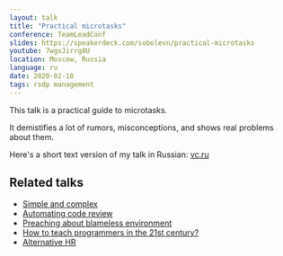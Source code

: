 ```yaml
---
layout: talk
title: "Practical microtasks"
conference: TeamLeadConf
slides: https://speakerdeck.com/sobolevn/practical-microtasks
youtube: 7wgxJirrg8U
location: Moscow, Russia
language: ru
date: 2020-02-10
tags: rsdp management
---
```


This talk is a practical guide to microtasks.

It demistifies a lot of rumors, misconceptions,
and shows real problems about them.

Here's a short text version of my talk in Russian: [vc.ru](https://vc.ru/ontico/106882-chto-kak-i-zachem-delat-timlidu)


## Related talks

- [Simple and complex](https://sobolevn.me/talks/belgorod-python-2020)
- [Automating code review](https://sobolevn.me/talks/dumpconf-2019)
- [Preaching about blameless environment](https://sobolevn.me/talks/rit-2019)
- [How to teach programmers in the 21st century?](https://sobolevn.me/talks/knowledge-conf-2019)
- [Alternative HR](https://sobolevn.me/talks/index-conf-2018)
